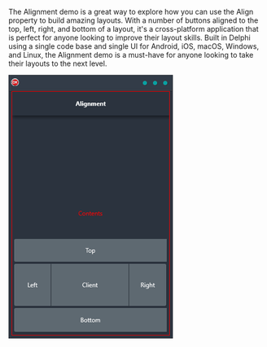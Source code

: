 The Alignment demo is a great way to explore how you can use the Align property to build amazing layouts. With a number of buttons aligned to the top, left, right, and bottom of a layout, it's a cross-platform application that is perfect for anyone looking to improve their layout skills. Built in Delphi using a single code base and single UI for Android, iOS, macOS, Windows, and Linux, the Alignment demo is a must-have for anyone looking to take their layouts to the next level.

![screenshot](screenshot.gif)
